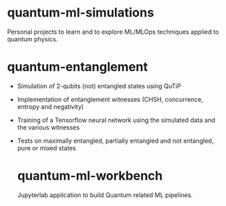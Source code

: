 # quantum-ml-simulations

Personal projects to learn and to explore ML/MLOps techniques applied to quantum physics. 

# quantum-entanglement

- Simulation of 2-qubits (not) entangled states using QuTiP
- Implementation of entanglement witnesses (CHSH, concurrence, entropy and negativity)
- Training of a Tensorflow neural network using the simulated data and the various witnesses
- Tests on maximally entangled, partially entangled and not entangled, pure or mixed states

  # quantum-ml-workbench

  Jupyterlab application to build Quantum related ML pipelines.
